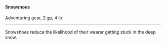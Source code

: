 #### Snowshoes

Adventuring gear, 2 gp, 4 lb.

---

Snowshoes reduce the likelihood of their wearer getting stuck in the deep snow.